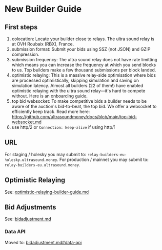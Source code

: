 # New Builder Guide

## First steps
1) colocation: Locate your builder close to relays. The ultra sound relay is at OVH Roubaix (RBX), France.
2) submission format: Submit your bids using SSZ (not JSON) and GZIP compression.
3) submission frequency: The ultra sound relay does not have rate limitting which means you can increase the frequency at which you send blocks to us. Top builders make a few thousand submissions per block landed.
4) optimistic relaying: This is a massive relay-side optimisation where bids are processed optimistically, skipping simulation and saving on simulation latency. Almost all builders (22 of them!) have enabled optimistic relaying with the ultra sound relay—it's hard to compete without. Here is an onboarding guide.
5) top bid websocket: To make competitive bids a builder needs to be aware of the auction's bid-to-beat, the top bid. We offer a websocket to efficiently keep track. Read more here: https://github.com/ultrasoundmoney/docs/blob/main/top-bid-websocket.md
6) use http/2 or `Connection: keep-alive` if using http/1

## URL
For staging / holesky you may submit to: `relay-builders-eu-holesky.ultrasound.money`.
For production / mainnet you may submit to: `relay-builders-eu.ultrasound.money`.

## Optimistic Relaying
See: [optimistic-relaying-builder-guide.md](https://github.com/ultrasoundmoney/docs/blob/main/optimistic-relaying-builder-guide.md)

## Bid Adjustments
See: [bidadjustment.md](https://github.com/ultrasoundmoney/docs/blob/main/bid_adjustment.md)

### Data API
Moved to: [bidadjustment.md#data-api](https://github.com/ultrasoundmoney/docs/blob/main/bid_adjustment.md#data-api)
